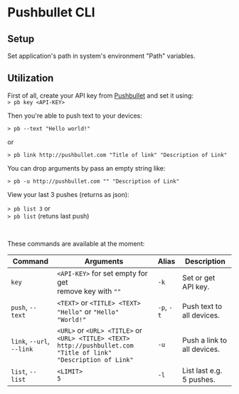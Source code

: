 # Pushbullet CLI

## Setup

Set application's path in system's environment "Path" variables.

## Utilization

First of all, create your API key from [Pushbullet](http://pushbullet.com) and set it using: <br />
`> pb key <API-KEY>`

Then you're able to push text to your devices:

`> pb --text "Hello world!"`

or

`> pb link http://pushbullet.com "Title of link" "Description of Link"`

You can drop arguments by pass an empty string like:

`> pb -u http://pushbullet.com "" "Description of Link"`

View your last 3 pushes (returns as json):

`> pb list 3` or <br />
`> pb list` (retuns last push)

<br />

These commands are available at the moment:

Command                    | Arguments                             | Alias | Description               |
---------------------------|---------------------------------------|-------|---------------------------|
`key`                      | `<API-KEY>` for set empty for get <br /> remove key with `""`   | `-k`  | Set or get API key.|
`push`, `--text`           | `<TEXT>` or `<TITLE> <TEXT>` <br /> `"Hello"` or `"Hello" "World!"` | `-p`, `-t` | Push text to all devices.|
`link`, `--url`, `--link`  | `<URL>` or `<URL> <TITLE>` or `<URL> <TITLE> <TEXT>` <br/> `http://pushbullet.com "Title of link" "Description of Link"` | `-u` | Push a link to all devices.|
`list`, `--list`           | `<LIMIT>` <br /> `5`                  | `-l`  | List last e.g. 5 pushes.  |
